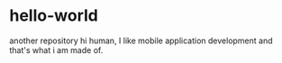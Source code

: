# hello-world
another repository
hi human,
I like mobile application development and that's what i am made of.
